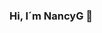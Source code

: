### Hi, I´m NancyG 👋

<!--
**nancygarcia01/nancygarcia01** is a ✨ _special_ ✨ repository because its `README.md` (this file) appears on your GitHub profile.

Here are some ideas to get you started:

- 💬 Ask me about javaScrip, node.js, postgresSQL
- 📫 How to reach me: nancy_01_09@hotmail.com
-->
